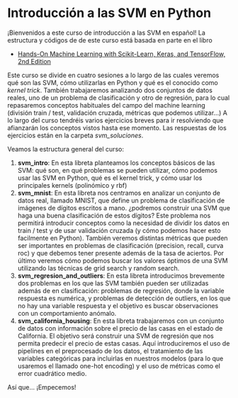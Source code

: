 # Introducción a las SVM en Python

¡Bienvenidos a este curso de introducción a las SVM en español! La estructura y códigos de de este curso está basada en parte en el libro 
* [Hands-On Machine Learning with Scikit-Learn, Keras, and TensorFlow, 2nd Edition](https://www.oreilly.com/library/view/hands-on-machine-learning/9781492032632/)

Este curso se divide en cuatro sesiones a lo largo de las cuales veremos qué son las SVM, cómo utilizarlas en Python y qué es el conocido como _kernel trick_. También trabajaremos analizando dos conjuntos de datos reales, uno de un problema de clasificación y otro de regresión, para lo cual repasaremos conceptos habituales del campo del machine learning (división train / test, validación cruzada, métricas que podemos utilizar...) A lo largo del curso tendréis varios ejercicios breves para ir resolviendo que afianzarán los conceptos vistos hasta ese momento. Las respuestas de los ejercicios están en la carpeta _svm_soluciones_.

Veamos la estructura general del curso:

1. __svm_intro__: En esta libreta planteamos los conceptos básicos de las SVM: qué son, en qué problemas se pueden utilizar, cómo podemos usar las SVM en Python, qué es el kernel trick, y cómo usar los principales kernels (polinómico y rbf)
2. __svm_mnist__: En esta libreta nos centramos en analizar un conjunto de datos real, llamado MNIST, que define un problema de clasificación de imágenes de dígitos escritos a mano. ¿podremos construir una SVM que haga una buena clasificación de estos dígitos? Este problema nos permitirá introducir conceptos como la necesidad de dividir los datos en train / test y de usar validación cruzada (y cómo podemos hacer esto facilmente en Python). También veremos distintas métricas que pueden ser importantes en problemas de clasificación (precision, recall, curva roc) y que debemos tener presente además de la tasa de aciertos. Por último veremos cómo podemos buscar los valores óptimos de una SVM utilizando las técnicas de grid search y random search.
3. __svm_regresion_and_outliers__: En esta libreta introducimos brevemente dos problemas en los que las SVM también pueden ser utilizadas además de en clasificación: problemas de regresión, donde la variable respuesta es numérica, y problemas de detección de outliers, en los que no hay una variable respuesta y el objetivo es buscar observaciones con un comportamiento anómalo.
4. __svm_california_housing__: En esta libreta trabajaremos con un conjunto de datos con información sobre el precio de las casas en el estado de California. El objetivo será construir una SVM de regresión que nos permita predecir el precio de estas casas. Aquí introduciremos el uso de pipelines en el preprocesado de los datos, el tratamiento de las variables categóricas para incluirlas en nuestros modelos (para lo que usaremos el llamado one-hot encoding) y el uso de métricas como el error cuadrático medio.

Así que... ¡Empecemos!
